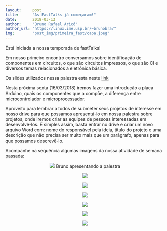 ```yaml
---
layout:     post
title:      "As FastTalks já começaram!"
date:       2018-03-13
author:     "Bruno Rafael Aricó"
author_url: "https://linux.ime.usp.br/~brunobra/"
img: 	    "post_img/primeira_fast/capa.jpeg"
---
```


Está iniciada a nossa temporada de fastTalks!

Em nosso primeiro encontro conversamos sobre identificação de componentes em circuitos, o que são circuitos impressos, o que são CI e diversos temas relacionados a eletrônica básica.

Os slides utilizados nessa palestra esta neste [link][slides]

Nesta próxima sexta (16/03/2018) iremos fazer uma introdução a placa Arduino, quais os componentes que a compõe, a diferença entre microcontrolador e microprocessador.

Aproveito para lembrar a todos de submeter seus projetos de interesse em nosso [drive][drive] para que possamos apresentá-lo em nossa palestra sobre projetos, onde iremos criar as equipes de pessoas interessadas em desenvolvê-los. É simples assim, basta entrar no drive e criar um novo arquivo Word com: nome do responsável pela ideia, título do projeto e uma descrição que não precisa ser muito mais que um parágrafo, apenas para que possamos descrevê-lo.

Acompanhe na sequência algumas imagens da nossa atividade de semana passada:

<p style="text-align: center;">
    <img src="{{ site.baseurl }}/post_img/primeira_fast/1.jpg" style="margin: 0 auto; max-height: 390px;" />
Bruno apresentando a palestra
</p>

<p style="text-align: center;">
    <img src="{{ site.baseurl }}/post_img/primeira_fast/2.jpg" style="margin: 0 auto; max-height: 390px;" />
</p>

<p style="text-align: center;">
    <img src="{{ site.baseurl }}/post_img/primeira_fast/3.jpg" style="margin: 0 auto; max-height: 390px;" />
</p>

<p style="text-align: center;">
    <img src="{{ site.baseurl }}/post_img/primeira_fast/4.jpg" style="margin: 0 auto; max-height: 390px;" />
</p>

<p style="text-align: center;">
    <img src="{{ site.baseurl }}/post_img/primeira_fast/5.jpg" style="margin: 0 auto; max-height: 390px;" />
</p>
<p style="text-align: center;">
    <img src="{{ site.baseurl }}/post_img/primeira_fast/6.jpg" style="margin: 0 auto; max-height: 390px;" />
</p>

<p style="text-align: center;">
    <img src="{{ site.baseurl }}/post_img/primeira_fast/7.jpg" style="margin: 0 auto; max-height: 390px;" />
</p>

[drive]: <https://drive.google.com/folderview?id=1c-xMwWushRc0VvC0N--Ik5sJ2LLHII_F>
[slides]: <https://drive.google.com/open?id=1480R9aSB2fPoG_Na-zMtsi3h-fNKzdGClYHjOwrPLeM>

